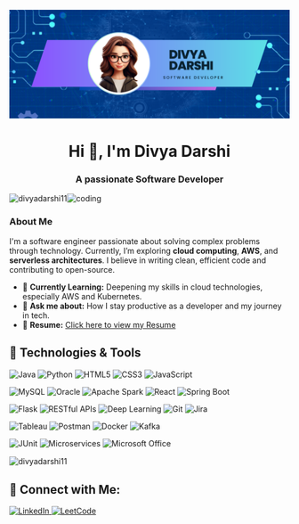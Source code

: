 ![logo](https://github.com/divyadarshi11/divyadarshi11/blob/main/Banner.png)
<h1 align="center">Hi 👋, I'm Divya Darshi</h1>
<h3 align="center">A passionate Software Developer</h3>

<img align="right" alt="coding" width="400" src="https://encrypted-tbn0.gstatic.com/images?q=tbn:ANd9GcRO_DiG4xAUqU0OrwJqu1Py4Tk3n2UUCtTN9Q&s">

<p align="left"> <img src="https://komarev.com/ghpvc/?username=divyadarshi11&label=Profile%20views&color=0e75b6&style=flat" alt="divyadarshi11" /> </p>



### About Me

I'm a software engineer passionate about solving complex problems through technology. Currently, I’m exploring **cloud computing**, **AWS**, and **serverless architectures**. I believe in writing clean, efficient code and contributing to open-source.

- 🌱 **Currently Learning:** Deepening my skills in cloud technologies, especially AWS and Kubernetes.
- 💬 **Ask me about:** How I stay productive as a developer and my journey in tech.
- 📄 **Resume:** [Click here to view my Resume](https://github.com/divyadarshi11/divyadarshi11/blob/main/Divya_Darshi_Resume.pdf)




<!--<p><img align="left" src="https://github-readme-stats.vercel.app/api/top-langs?username=divyadarshi11&show_icons=true&locale=en" alt="divyadarshi11" /></p> -->
<!-- <p>&nbsp;<img align="center" src="https://github-readme-stats.vercel.app/api?username=divyadarshi11&show_icons=true&locale=en&rand=<random_number>" alt="divyadarshi11" /></p> -->


## 🚀 Technologies & Tools

![Java](https://img.shields.io/badge/Java-007396?style=flat&logo=java&logoColor=white)
![Python](https://img.shields.io/badge/Python-3776AB?style=flat&logo=python&logoColor=white)
![HTML5](https://img.shields.io/badge/HTML5-E34F26?style=flat&logo=html5&logoColor=white)
![CSS3](https://img.shields.io/badge/CSS3-1572B6?style=flat&logo=css3&logoColor=white)
![JavaScript](https://img.shields.io/badge/JavaScript-F7DF1E?style=flat&logo=javascript&logoColor=black)

<!-- MySQL -->
![MySQL](https://img.shields.io/badge/MySQL-4479A1?style=flat&logo=mysql&logoColor=white)
![Oracle](https://img.shields.io/badge/Oracle-F80000?style=flat&logo=oracle&logoColor=white)
![Apache Spark](https://img.shields.io/badge/Apache%20Spark-E25A1C?style=flat&logo=apache-spark&logoColor=white)
![React](https://img.shields.io/badge/React-61DAFB?style=flat&logo=react&logoColor=black)
![Spring Boot](https://img.shields.io/badge/Spring%20Boot-6DB33F?style=flat&logo=springboot&logoColor=white)

<!-- Flask -->
![Flask](https://img.shields.io/badge/Flask-000000?style=flat&logo=flask&logoColor=white)
![RESTful APIs](https://img.shields.io/badge/RESTful%20APIs-25D366?style=flat&logo=api&logoColor=white)
![Deep Learning](https://img.shields.io/badge/Deep%20Learning-FF7F50?style=flat&logo=python&logoColor=white)
![Git](https://img.shields.io/badge/Git-F1502F?style=flat&logo=git&logoColor=white)
![Jira](https://img.shields.io/badge/Jira-0052CC?style=flat&logo=jira&logoColor=white)

<!-- Tableau -->
![Tableau](https://img.shields.io/badge/Tableau-E97627?style=flat&logo=tableau&logoColor=white)
![Postman](https://img.shields.io/badge/Postman-FF6C37?style=flat&logo=postman&logoColor=white)
![Docker](https://img.shields.io/badge/Docker-2496ED?style=flat&logo=docker&logoColor=white)
![Kafka](https://img.shields.io/badge/Apache%20Kafka-231F20?style=flat&logo=apache-kafka&logoColor=white)

![JUnit](https://img.shields.io/badge/JUnit-25A162?style=flat&logo=junit&logoColor=white)
![Microservices](https://img.shields.io/badge/Microservices-00B0B9?style=flat&logo=docker&logoColor=white)
![Microsoft Office](https://img.shields.io/badge/Microsoft%20Office-2C6BB2?style=flat&logo=microsoft-office&logoColor=white)


<p><img align="center" src="https://github-readme-streak-stats.herokuapp.com/?user=divyadarshi11&" alt="divyadarshi11" /></p>

## 🤝 Connect with Me:

<p>
<a href="https://www.linkedin.com/in/divya5darshi/" target="_blank">
  <img src="https://img.shields.io/badge/LinkedIn-0A66C2?style=flat&logo=linkedin&logoColor=white" alt="LinkedIn" />
</a>
<a href="https://leetcode.com/u/divyauta/" target="_blank">
  <img src="https://img.shields.io/badge/LeetCode-FFA116?style=flat&logo=leetcode&logoColor=white" alt="LeetCode" />
</a>
</p>

